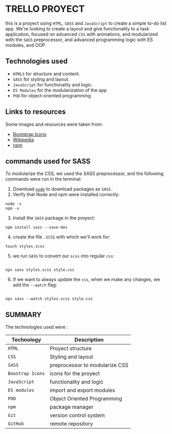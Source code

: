  # TRELLO PROYECT

 this is a proyect using `HTML`, `SASS` and `JavaScript` to create a simple to-do list app.
 We're looking to create a layout and give functionality to a task application, focused on advanced `CSS` with animations, and modularized with the `SASS` preprocessor, and advanced programming logic with ES modules, and OOP.
 

 ## Technologies used

 - `HTML5` for structure and content.
 - `SASS` for styling and layout.
 - `JavaScript` for functionality and logic.
 - `ES Modules` for the modularization of the app
 - `POO` for object-oriented programming 

 ## Links to resources
 
 Some images and resources were taken from:

 - [Bootstrap Icons](https://icons.getbootstrap.com/)
 - [Wikipedia](https://es.wikipedia.org/wiki/archivo:trello-logo-bkue.svg)
 - [npm](https://www.npmjs.com/package/sass)

## commands used for SASS

To modularize the CSS, we used the SASS preprocessor, and the following commands were run in the terminal:

1. Download [`node`](https://node.js.org/es) to download packages as `SASS.`
2. Verify that Node and npm were installed correctly:
```
node -v
npm -v

```
3. Install the `SASS` package in the proyect:

```
npm install sass --save-dev

```

4. create the file `.SCSS` with which we'll work for:

```
touch styles.scss

```

5. we run `SASS` to convert our `scss` into regular `css`:

```

npx sass styles.scss style.css

```

6. If we want to always update the `css`, when we make any changes, we add the `--watch` flag:

```

npx sass --watch styles.scss style.css

```

## SUMMARY

The technologies used were :

| Technology | Description |
|-|-|
| `HTML`| Proyect structure
| `CSS` | Styling and layout
| `SASS`| preprocessor to modularize CSS
| `Boostrap Icons`| icons for the proyect
| `JavaScript`| functionality and logic
| `ES modules`| import and export modules
| `POO`| Object Oriented Programming
| `npm`| package manager
| `Git`| version control system
| `GitHub`| remote repository